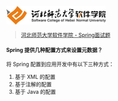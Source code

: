 <a name="logo"></a>
<img src="../../images/logo.png" height="50" /> 

> [河北师范大学软件学院 - Spring面试题](../readme.md#logo)

#### Spring 提供几种配置方式来设置元数据？

将 Spring 配置到应用开发中有以下三种方式：

1. 基于 XML 的配置
2. 基于注解的配置
3. 基于 Java 的配置
